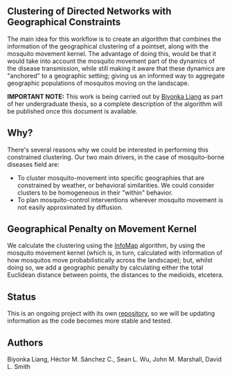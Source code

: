 ## Clustering of Directed Networks with Geographical Constraints

The main idea for this workflow is to create an algorithm that combines the information of the geographical clustering of a pointset, along with the mosquito movement kernel. The advantage of doing this, would be that it would take into account the mosquito movement part of the dynamics of the disease transmission, while still making it aware that these dynamics are "anchored" to a geographic setting; giving us an informed way to aggregate geographic populations of mosquitos moving on the landscape.

**IMPORTANT NOTE:** This work is being carried out by [Biyonka Liang](https://github.com/biyonka) as part of her undergraduate thesis, so a complete description of the algorithm will be published once this document is available.

## Why?

There's several reasons why we could be interested in performing this constrained clustering. Our two main drivers, in the case of mosquito-borne diseases field are:
* To cluster mosquito-movement into specific geographies that are constrained by weather, or behavioral similarities. We could consider clusters to be homogeneous in their "within" behavior.
* To plan mosquito-control interventions wherever mosquito movement is not easily approximated by diffusion.

## Geographical Penalty on Movement Kernel

We calculate the clustering using the [InfoMap](http://www.mapequation.org/code.html) algorithm, by using the mosquito movement kernel (which is, in turn, calculated with information of how mosquitos move probabilistically across the landscape); but, whilst doing so, we add a geographic penalty by calculating either the total Euclidean distance between points, the distances to the medioids, etcetera.

## Status

This is an ongoing project with its own [repository](https://github.com/biyonka/malarialnetworks), so we will be updating information as the code becomes more stable and tested.

## Authors

Biyonka Liang, Héctor M. Sánchez C., Sean L. Wu, John M. Marshall, David L. Smith
